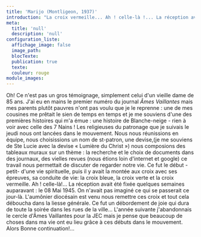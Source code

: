 ```yaml
---
title: 'Marijo (Montligeon, 1937)'
introduction: "La croix vermeille... Ah ! celle-là !... La réception avait été fixée quelques semaines auparavant : le 08 Mai 1945. On n'avait pas imaginé ce qui se passerait ce jour-là. Ce fut un débordement de joie qui dura de toute la soirée dans les rues de la ville..."
meta:
  title: 'null'
  description: 'null'
configuration_liste:
  affichage_image: false
  image_path:
  blocTexte:
  publication: true
  texte:
  couleur: rouge
module_images:
---
```



<div><p>Oh! Ce n'est pas un gros t&eacute;moignage, simplement celui d'un vieille dame de 85 ans. J'ai eu en mains le premier num&eacute;ro du journal <em>&Acirc;mes Vaillantes</em> mais mes parents plut&ocirc;t pauvres n'ont pas voulu que je le reprenne : une de mes cousines me pr&ecirc;tait le sien de temps en temps et je me souviens d'une des premi&egrave;res histoires qui m'a &eacute;mue : une histoire de Blanche-neige - rien &agrave; voir avec celle des 7 Nains ! Les religieuses du patronage que je suivais le jeudi nous ont lanc&eacute;es dans le mouvement. Nous nous r&eacute;unissions en &eacute;quipe, nous choisissions un nom de st-patron, une devise,(je me souviens de Ste Lucie avec la devise &laquo; Lumi&egrave;re du Christ &raquo;) nous composions des tableaux muraux sur un th&egrave;me : la recherche et le choix de documents dans des journaux, des vielles revues (nous &eacute;tions loin d'internet et google) ce travail nous permettait de discuter de regarder notre vie. Ce fut le d&eacute;but - petit- d'une vie spirituelle, puis il y avait la mont&eacute;e aux croix avec ses &eacute;preuves, sa conduite de vie: la croix bleue, la croix verte et la croix vermeille. Ah ! celle-l&agrave;!... La r&eacute;ception avait &eacute;t&eacute; fix&eacute;e quelques semaines auparavant : le 08 Mai 1945. On n'avait pas imagin&eacute; ce qui se passerait ce jour-l&agrave;. L'aum&ocirc;nier dioc&eacute;sain est venu nous remettre ces croix et tout cela d&eacute;boucha dans la liesse g&eacute;n&eacute;rale. Ce fut un d&eacute;bordement de joie qui dura de toute la soir&eacute;e dans les rues de la ville... L'ann&eacute;e suivante j'abandonnais le cercle d'&Acirc;mes Vaillantes pour la JEC mais je pense que beaucoup de choses dans ma vie ont eu lieu gr&acirc;ce &agrave; ces d&eacute;buts dans le mouvement. Alors Bonne continuation!...</p></div>

<div>&nbsp;</div>